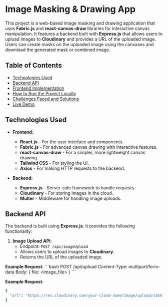 # Image Masking & Drawing App

This project is a web-based image masking and drawing application that uses **Fabric.js** and **react-canvas-draw** libraries for interactive canvas manipulation. It features a backend built with **Express.js** that allows users to upload images to **Cloudinary** and provides a URL of the uploaded image. Users can create masks on the uploaded image using the canvases and download the generated mask or combined image.

## Table of Contents

- [Technologies Used](#technologies-used)
- [Backend API](#backend-api)
- [Frontend Implementation](#frontend-implementation)
- [How to Run the Project Locally](#how-to-run-the-project-locally)
- [Challenges Faced and Solutions](#challenges-faced-and-solutions)
- [Live Demo](#live-demo)

## Technologies Used

- **Frontend:**
  - **React.js** - For the user interface and components.
  - **Fabric.js** - For advanced canvas drawing with interactive features.
  - **react-canvas-draw** - For a simpler, more lightweight canvas drawing.
  - **Tailwind CSS** - For styling the UI.
  - **Axios** - For making HTTP requests to the backend.

- **Backend:**
  - **Express.js** - Server-side framework to handle requests.
  - **Cloudinary** - For storing images in the cloud.
  - **Multer** - Middleware for handling image uploads.

## Backend API

The backend is built using **Express.js**. It provides the following functionality:

1. **Image Upload API**: 
   - Endpoint: `POST /api/imageUpload`
   - Allows users to upload images to **Cloudinary**.
   - Returns the URL of the uploaded image.

**Example Request**:
\```bash
POST /api/upload
Content-Type: multipart/form-data
Body: { file: <image_file> }
\```

**Example Request**:
```bash
{
  "url": "https://res.cloudinary.com/your-cloud-name/image/upload/v1641234567/image.png"
}
